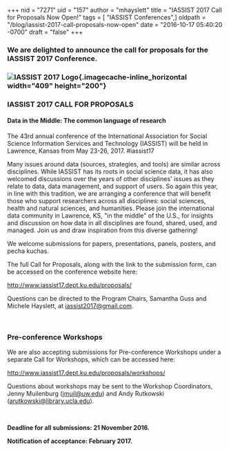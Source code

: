 +++
nid = "7271"
uid = "157"
author = "mhayslett"
title = "IASSIST 2017 Call for Proposals Now Open!"
tags = [ "IASSIST Conferences",]
oldpath = "/blog/iassist-2017-call-proposals-now-open"
date = "2016-10-17 05:40:20 -0700"
draft = "false"
+++
### We are delighted to announce the call for proposals for the IASSIST 2017 Conference.

### ![](/img/blog/cropped-iassist17tempwebheader.png "IASSIST 2017 Logo"){.imagecache-inline_horizontal width="409" height="200"}

### IASSIST 2017 CALL FOR PROPOSALS

#### Data in the Middle: The common language of research

The 43rd annual conference of the International Association for Social
Science Information Services and Technology (IASSIST) will be held in
Lawrence, Kansas from May 23-26, 2017. \#iassist17

Many issues around data (sources, strategies, and tools) are similar
across disciplines. While IASSIST has its roots in social science data,
it has also welcomed discussions over the years of other disciplines\'
issues as they relate to data, data management, and support of users. So
again this year, in line with this tradition, we are arranging a
conference that will benefit those who support researchers across all
disciplines: social sciences, health and natural sciences, and
humanities. Please join the international data community in Lawrence,
KS, \"in the middle\" of the U.S., for insights and discussion on how
data in all disciplines are found, shared, used, and managed. Join us
and draw inspiration from this diverse gathering! 

We welcome submissions for papers, presentations, panels, posters, and
pecha kuchas.

The full Call for Proposals, along with the link to the submission form,
can be accessed on the conference website here: 

<http://www.iassist17.dept.ku.edu/proposals/>

Questions can be directed to the Program Chairs, Samantha Guss and
Michele Hayslett, at <iassist2017@gmail.com>.

 

### Pre-conference Workshops

We are also accepting submissions for Pre-conference Workshops under a
separate Call for Workshops, which can be accessed here: 

<http://www.iassist17.dept.ku.edu/proposals/workshops/>

Questions about workshops may be sent to the Workshop Coordinators,
Jenny Muilenburg (<jmuil@uw.edu>) and Andy Rutkowski
(<arutkowski@library.ucla.edu>).

 

**Deadline for all submissions: 21 November 2016.**

**Notification of acceptance: February 2017.**
